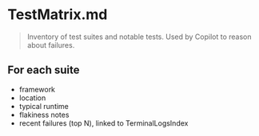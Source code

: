 # TestMatrix.md

> Inventory of test suites and notable tests. Used by Copilot to reason about failures.

## For each suite
- framework
- location
- typical runtime
- flakiness notes
- recent failures (top N), linked to TerminalLogsIndex
